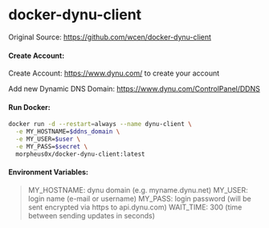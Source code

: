# docker-dynu-client

Original Source: https://github.com/wcen/docker-dynu-client

#### Create Account:

Create Account: https://www.dynu.com/ to create your account

Add new Dynamic DNS Domain: https://www.dynu.com/ControlPanel/DDNS

#### Run Docker:

```sh
docker run -d --restart=always --name dynu-client \
  -e MY_HOSTNAME=$ddns_domain \
  -e MY_USER=$user \
  -e MY_PASS=$secret \
  morpheus0x/docker-dynu-client:latest
```

#### Environment Variables:

>MY_HOSTNAME: dynu domain (e.g. myname.dynu.net)
>MY_USER: login name (e-mail or username)
>MY_PASS: login password (will be sent encrypted via https to api.dynu.com)
>WAIT_TIME: 300 (time between sending updates in seconds)

